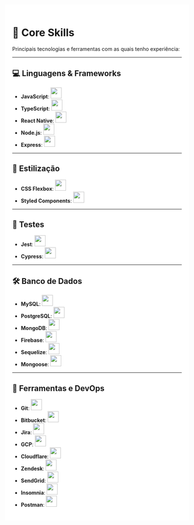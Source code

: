 <div style="background-color: white; padding: 20px;">

  # 🚀 Core Skills

  Principais tecnologias e ferramentas com as quais tenho experiência:

  ---

  ## 💻 Linguagens & Frameworks

  - **JavaScript**: <img src="https://cdn.jsdelivr.net/gh/devicons/devicon/icons/javascript/javascript-original.svg" height="30"/>
  - **TypeScript**: <img src="https://cdn.jsdelivr.net/gh/devicons/devicon/icons/typescript/typescript-original.svg" height="30"/>
  - **React Native**: <img src="https://cdn.jsdelivr.net/gh/devicons/devicon/icons/react/react-original.svg" height="30"/>
  - **Node.js**: <img src="https://cdn.jsdelivr.net/gh/devicons/devicon/icons/nodejs/nodejs-original.svg" height="30"/>
  - **Express**: <img src="https://cdn.jsdelivr.net/gh/devicons/devicon/icons/express/express-original.svg" height="30"/>

  ---

  ## 🎨 Estilização

  - **CSS Flexbox**: <img src="https://cdn.jsdelivr.net/gh/devicons/devicon/icons/css3/css3-original.svg" height="30"/>
  - **Styled Components**: <img src="https://raw.githubusercontent.com/styled-components/brand/master/styled-components.png" height="30"/>

  ---

  ## 🧪 Testes

  - **Jest**: <img src="https://cdn.jsdelivr.net/gh/devicons/devicon/icons/jest/jest-plain.svg" height="30"/>
  - **Cypress**: <img src="https://avatars.githubusercontent.com/u/8908513?s=200&v=4" height="30"/>

  ---

  ## 🛠️ Banco de Dados

  - **MySQL**: <img src="https://cdn.jsdelivr.net/gh/devicons/devicon/icons/mysql/mysql-original.svg" height="30"/>
  - **PostgreSQL**: <img src="https://cdn.jsdelivr.net/gh/devicons/devicon/icons/postgresql/postgresql-original.svg" height="30"/>
  - **MongoDB**: <img src="https://cdn.jsdelivr.net/gh/devicons/devicon/icons/mongodb/mongodb-original.svg" height="30"/>
  - **Firebase**: <img src="https://cdn.jsdelivr.net/gh/devicons/devicon/icons/firebase/firebase-plain.svg" height="30"/>
  - **Sequelize**: <img src="https://cdn.jsdelivr.net/gh/devicons/devicon/icons/sequelize/sequelize-original.svg" height="30"/>
  - **Mongoose**: <img src="https://avatars.githubusercontent.com/u/7552965?s=200&v=4" height="30"/>

  ---

  ## 🔧 Ferramentas e DevOps

  - **Git**: <img src="https://cdn.jsdelivr.net/gh/devicons/devicon/icons/git/git-original.svg" height="30"/>
  - **Bitbucket**: <img src="https://cdn.jsdelivr.net/gh/devicons/devicon/icons/bitbucket/bitbucket-original.svg" height="30"/>
  - **Jira**: <img src="https://cdn.jsdelivr.net/gh/devicons/devicon/icons/jira/jira-original.svg" height="30"/>
  - **GCP**: <img src="https://cdn.jsdelivr.net/gh/devicons/devicon/icons/googlecloud/googlecloud-original.svg" height="30"/>
  - **Cloudflare**: <img src="https://www.vectorlogo.zone/logos/cloudflare/cloudflare-icon.svg" height="30"/>
  - **Zendesk**: <img src="https://cdn.simpleicons.org/zendesk/03363D" height="30"/>
  - **SendGrid**: <img src="https://www.vectorlogo.zone/logos/sendgrid/sendgrid-icon.svg" height="30"/>
  - **Insomnia**: <img src="https://cdn.jsdelivr.net/gh/devicons/devicon/icons/insomnia/insomnia-original.svg" height="30"/>
  - **Postman**: <img src="https://www.vectorlogo.zone/logos/getpostman/getpostman-icon.svg" height="30"/>
</div>
